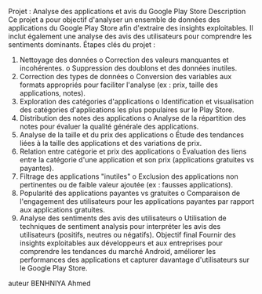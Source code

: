 Projet : Analyse des applications et avis du Google Play Store
Description
Ce projet a pour objectif d'analyser un ensemble de données des applications du Google Play Store afin d'extraire des insights exploitables. Il inclut également une analyse des avis des utilisateurs pour comprendre les sentiments dominants.
Étapes clés du projet :
1.	Nettoyage des données
o	Correction des valeurs manquantes et incohérentes.
o	Suppression des doublons et des données inutiles.
2.	Correction des types de données
o	Conversion des variables aux formats appropriés pour faciliter l'analyse (ex : prix, taille des applications, notes).
3.	Exploration des catégories d'applications
o	Identification et visualisation des catégories d'applications les plus populaires sur le Play Store.
4.	Distribution des notes des applications
o	Analyse de la répartition des notes pour évaluer la qualité générale des applications.
5.	Analyse de la taille et du prix des applications
o	Étude des tendances liées à la taille des applications et des variations de prix.
6.	Relation entre catégorie et prix des applications
o	Évaluation des liens entre la catégorie d'une application et son prix (applications gratuites vs payantes).
7.	Filtrage des applications "inutiles"
o	Exclusion des applications non pertinentes ou de faible valeur ajoutée (ex : fausses applications).
8.	Popularité des applications payantes vs gratuites
o	Comparaison de l'engagement des utilisateurs pour les applications payantes par rapport aux applications gratuites.
9.	Analyse des sentiments des avis des utilisateurs
o	Utilisation de techniques de sentiment analysis pour interpréter les avis des utilisateurs (positifs, neutres ou négatifs).
Objectif final
Fournir des insights exploitables aux développeurs et aux entreprises pour comprendre les tendances du marché Android, améliorer les performances des applications et capturer davantage d'utilisateurs sur le Google Play Store.

auteur 
BENHNIYA Ahmed
